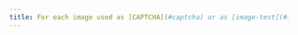 ```yaml
---
title: For each image used as [CAPTCHA](#captcha) or as [image-test](#image-test), having a [textual alternative](#textual-alternative-image), does this alternative allow you to identify the nature and function of the image?
---
```

